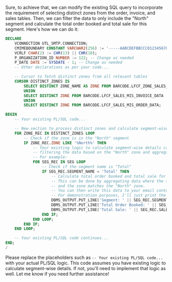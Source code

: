 Sure, to achieve that, we can modify the existing SQL query to incorporate the requirement of selecting distinct zones from the order, invoice, and sales tables. Then, we can filter the data to only include the "North" segment and calculate the total order booked and total sale for this segment. Here's how we can do it:

```sql
DECLARE
    VCONNECTION UTL_SMTP.CONNECTION;
    CMIMEBOUNDARY CONSTANT VARCHAR2(256) := '-----AABCDEFBBCCC0123456789DE';
    VCRLF CHAR(2) := CHR(13) || CHR(10);
    P_ORGANIZATION_ID NUMBER := 122; -- Change as needed
    P_DATE DATE := SYSDATE - 1; -- Change as needed
    -- Other declarations as per your code...

    -- Cursor to fetch distinct zones from all relevant tables
    CURSOR DISTINCT_ZONES IS
        SELECT DISTINCT ZONE_NAME AS ZONE FROM BARCODE.LFCF_ZONE_SALES_MIS_BUDGET_DATA
        UNION
        SELECT DISTINCT ZONE FROM BARCODE.LFCF_SALES_MIS_INVOICE_DATA
        UNION
        SELECT DISTINCT ZONE FROM BARCODE.LFCF_SALES_MIS_ORDER_DATA;

BEGIN
    -- Your existing PL/SQL code...

    -- New section to process distinct zones and calculate segment-wise details for the "North" segment
    FOR ZONE_REC IN DISTINCT_ZONES LOOP
        -- Check if the zone is in the "North" segment
        IF ZONE_REC.ZONE LIKE '%North%' THEN
            -- Your existing logic to calculate segment-wise details can go here,
            -- filtering the data based on the "North" zone and aggregating the totals.
            -- For example:
            FOR SEG_REC IN SEG LOOP
                -- Check if the segment name is "Total"
                IF SEG_REC.SEGMENT_NAME = 'Total' THEN
                    -- Calculate total order booked and total sale for the "North" segment
                    -- This can be done by aggregating data where the segment name is "Total"
                    -- and the zone matches the "North" zone.
                    -- You can then write this data to your email content using UTL_SMTP.WRITE_DATA.
                    -- For demonstration purposes, I'll just print the values.
                    DBMS_OUTPUT.PUT_LINE('Segment: ' || SEG_REC.SEGMENT_NAME);
                    DBMS_OUTPUT.PUT_LINE('Total Order Booked: ' || SEG_REC.TOTAL_ORDER_BOOKED);
                    DBMS_OUTPUT.PUT_LINE('Total Sale: ' || SEG_REC.SALE);
                END IF;
            END LOOP;
        END IF;
    END LOOP;

    -- Your existing PL/SQL code continues...
END;
/
```

Please replace the placeholders such as `-- Your existing PL/SQL code...` with your actual PL/SQL logic. This code assumes you have existing logic to calculate segment-wise details. If not, you'll need to implement that logic as well. Let me know if you need further assistance!